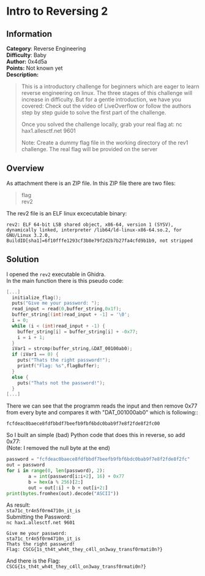 # Intro to Reversing 2

## Information
**Category**: Reverse Engineering    
**Difficulty**: Baby  
**Author:** 0x4d5a  
**Points:** Not known yet  
**Description:**
>This is a introductory challenge for beginners which are eager to learn reverse engineering on linux. The three stages of this challenge will increase in difficulty. But for a gentle introduction, we have you covered: Check out the video of LiveOverflow or follow the authors step by step guide to solve the first part of the challenge.
>
>Once you solved the challenge locally, grab your real flag at: nc hax1.allesctf.net 9601
>
>Note: Create a dummy flag file in the working directory of the rev1 challenge. The real flag will be provided on the server

## Overview

As attachment there is an ZIP file.
In this ZIP file there are two files:
>flag   
>rev2

The rev2 file is an ELF linux excecutable binary:   
```
rev2: ELF 64-bit LSB shared object, x86-64, version 1 (SYSV), dynamically linked, interpreter /lib64/ld-linux-x86-64.so.2, for GNU/Linux 3.2.0, BuildID[sha1]=6f10fffe1293cf3b8e79f2d2b7b27fa4cfd9b1b9, not stripped
```

## Solution
I opened the `rev2` executable in Ghidra.  
In the main function there is this pseudo code:
```c
[...]
  initialize_flag();
  puts("Give me your password: ");
  read_input = read(0,buffer_string,0x1f);
  buffer_string[(int)read_input + -1] = '\0';
  i = 0;
  while (i < (int)read_input + -1) {
    buffer_string[i] = buffer_string[i] + -0x77;
    i = i + 1;
  }
  iVar1 = strcmp(buffer_string,&DAT_00100ab0);
  if (iVar1 == 0) {
    puts("Thats the right password!");
    printf("Flag: %s",flagBuffer);
  }
  else {
    puts("Thats not the password!");
  }
[...]
```
There we can see that the programm reads the input and then remove 0x77 from every byte and compares it with "DAT_001000ab0" which is following::
```hex
fcfdeac0baece8fdfbbdf7beefb9fbf6bdc0bab9f7e8f2fde8f2fc00
```
So I built an simple (bad) Python code that does this in reverse, so add 0x77:  
(Note: I removed the null byte at the end)
```python
password = "fcfdeac0baece8fdfbbdf7beefb9fbf6bdc0bab9f7e8f2fde8f2fc"
out = password
for i in range(0, len(password), 2):
        a = int(password[i:i+2], 16) + 0x77
        b = hex(a % 256)[2:]
        out = out[:i] + b + out[i+2:]
print(bytes.fromhex(out).decode("ASCII"))
```
As result:   
`sta71c_tr4n5f0rm4710n_it_is`   
Submitting the Password:   
`nc hax1.allesctf.net 9601`
```
Give me your password:
sta71c_tr4n5f0rm4710n_it_is
Thats the right password!
Flag: CSCG{1s_th4t_wh4t_they_c4ll_on3way_transf0rmati0n?}
```
And there is the Flag:   
`CSCG{1s_th4t_wh4t_they_c4ll_on3way_transf0rmati0n?}`



